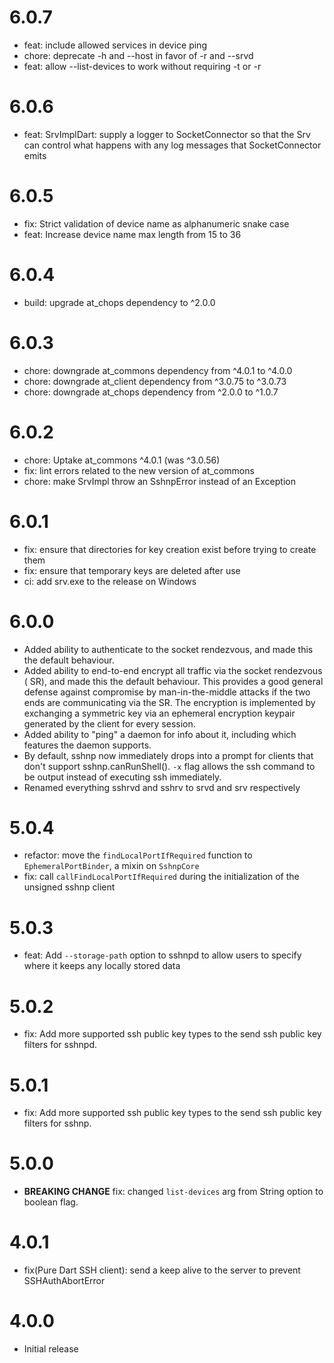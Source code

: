 # 6.0.7
- feat: include allowed services in device ping
- chore: deprecate -h and --host in favor of -r and --srvd
- feat: allow --list-devices to work without requiring -t or -r

# 6.0.6
- feat: SrvImplDart: supply a logger to SocketConnector so that the Srv can 
  control what happens with any log messages that SocketConnector emits

# 6.0.5
- fix: Strict validation of device name as alphanumeric snake case
- feat: Increase device name max length from 15 to 36

# 6.0.4
- build: upgrade at_chops dependency to ^2.0.0

# 6.0.3
- chore: downgrade at_commons dependency from ^4.0.1 to ^4.0.0
- chore: downgrade at_client dependency from ^3.0.75 to ^3.0.73
- chore: downgrade at_chops dependency from ^2.0.0 to ^1.0.7

# 6.0.2
- chore: Uptake at_commons ^4.0.1 (was ^3.0.56)
- fix: lint errors related to the new version of at_commons
- chore: make SrvImpl throw an SshnpError instead of an Exception

# 6.0.1
- fix: ensure that directories for key creation exist before trying to create them
- fix: ensure that temporary keys are deleted after use
- ci: add srv.exe to the release on Windows

# 6.0.0
- Added ability to authenticate to the socket rendezvous, and made this the 
  default behaviour.
- Added ability to end-to-end encrypt all traffic via the socket rendezvous (
  SR), and made this the default behaviour. This provides a good general defense
  against compromise by man-in-the-middle attacks if the two ends are
  communicating via the SR. The encryption is implemented by exchanging a 
  symmetric key via an ephemeral encryption keypair generated by the client 
  for every session.
- Added ability to "ping" a daemon for info about it, including which 
  features the daemon supports.
- By default, sshnp now immediately drops into a prompt for clients that don't
  support sshnp.canRunShell(). `-x` flag allows the ssh command to be output 
  instead of executing ssh immediately.
- Renamed everything sshrvd and sshrv to srvd and srv respectively

# 5.0.4

- refactor: move the `findLocalPortIfRequired` function to `EphemeralPortBinder`, a mixin on `SshnpCore`
- fix: call `callFindLocalPortIfRequired` during the initialization of the unsigned sshnp client

# 5.0.3
- feat: Add `--storage-path` option to sshnpd to allow users to specify where 
  it keeps any locally stored data

# 5.0.2

- fix: Add more supported ssh public key types to the send ssh public key filters for sshnpd.

# 5.0.1

- fix: Add more supported ssh public key types to the send ssh public key filters for sshnp.

# 5.0.0

- **BREAKING CHANGE** fix: changed `list-devices` arg from String option to boolean flag.

# 4.0.1

- fix(Pure Dart SSH client): send a keep alive to the server to prevent SSHAuthAbortError

# 4.0.0

- Initial release
